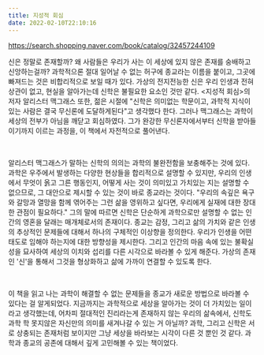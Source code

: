 ```yaml
---
title: 지성적 회심
date: 2022-02-10T22:10:16
---
```


https://search.shopping.naver.com/book/catalog/32457244109

신은 정말로 존재할까? 왜 사람들은 우리가 사는 이 세상에 있지 않은 존재를 숭배하고 신앙하는걸까? 과학적으론 절대 일어날 수 없는 허구에 종교라는 이름을 붙이고, 그곳에 빠져드는 것은 비합리적으로 보일 때가 있다. 가상의 전지전능한 신은 우리 인생과 전혀 상관이 없고, 현실을 알아가는데 신학은 불필요한 요소인 것만 같다. <지성적 회심>의 저자 알리스터 맥그래스 또한, 젊은 시절에 "신학은 의미없는 학문이고, 과학적 지식이 있는 사람은 결국 무신론에 도달하게된다"고 생각했다 한다. 그러나 맥그래스는 과학이 세상의 전부가 아님을 깨닫고 회심하였다. 그가 완강한 무신론자에서부터 신학을 받아들이기까지 이르는 과정을, 이 책에서 자전적으로 풀어낸다.

​

알리스터 맥그래스가 말하는 신학의 의의는 과학의 불완전함을 보충해주는 것에 있다. 과학은 우주에서 발생하는 다양한 현상들을 합리적으로 설명할 수 있지만, 우리의 인생에서 무엇이 옭고 그른 행동인지, 어떻게 사는 것이 의미있고 가치있는 지는 설명할 수 없으므로, 그 대안으로 제시할 수 있는 것이 바로 종교라는 것이다. "우리의 속깊은 욕구와 갈망과 열망을 함께 엮어주는 그런 삶을 영위하고 싶다면, 우리에게 실재에 대한 장대한 관점이 필요하다." 그의 말에 따르면 신학은 단순하게 과학으로만 설명할 수 없는 인간의 영혼을 달래는 매개체로서의 존재이다. 종교는 감정, 그리고 삶의 가치와 같은 인생의 추상적인 문제들에 대해서 하나의 구체적인 이상향을 정의한다. 우리가 인생을 어떤 태도로 임해야 하는지에 대한 방향성을 제시한다. 그리고 인간의 마음 속에 있는 불확실성을 묘사하여 세상의 이치와 섭리를 다른 시각으로 바라볼 수 있게 해준다. 가상의 존재인 '신'을 통해서 그것을 형상화하고 삶에 가까이 연결할 수 있도록 한다.

​

이 책을 읽고 나는 과학이 해결할 수 없는 문제들을 종교가 새로운 방법으로 바라볼 수 있다는 걸 알게되었다. 지금까지는 과학적으로 세상을 알아가는 것이 더 가치있는 일이라고 생각했는데, 어차피 절대적인 진리라는게 존재하지 않는 우리의 삶속에서, 신학도 과학 학 못지않은 자신만의 의미를 새겨나갈 수 있는 거 아닐까? 과학, 그리고 신학은 서로 상충되는 존재처럼 보이지만 그냥 세상을 바라보는 시각이 다른 것 뿐인 것 같다. 과학과 종교의 공존에 대해서 깊게 고민해볼 수 있는 책이었다.